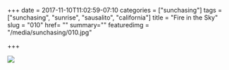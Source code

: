 +++
date = 2017-11-10T11:02:59-07:10
categories = ["sunchasing"]
tags = ["sunchasing", "sunrise", "sausalito", "california"]
title = "Fire in the Sky"
slug = "010"
href= ""
summary=""
featuredimg = "/media/sunchasing/010.jpg"

+++

<img src="/media/sunchasing/010.jpg" />